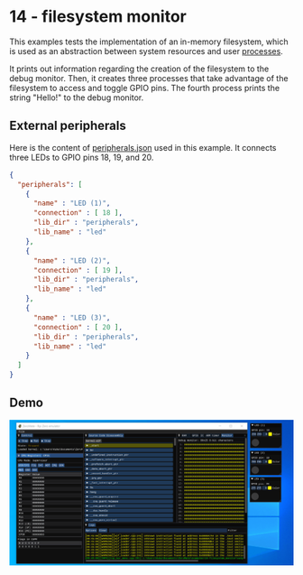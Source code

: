 # 14 - filesystem monitor

This examples tests the implementation of an in-memory filesystem, which is used as an abstraction between system resources and user [processes](kernel/src/test_processes.cpp).

It prints out information regarding the creation of the filesystem to the debug monitor. Then, it creates three processes that take advantage of the filesystem to access and toggle GPIO pins. The fourth process prints the string "Hello!" to the debug monitor.

## External peripherals

Here is the content of [peripherals.json](../../peripherals.json) used in this example. It connects three LEDs to GPIO pins 18, 19, and 20.

```json
{
  "peripherals": [
    {
      "name" : "LED (1)",
      "connection" : [ 18 ],
      "lib_dir" : "peripherals",
      "lib_name" : "led"
    },
    {
      "name" : "LED (2)",
      "connection" : [ 19 ],
      "lib_dir" : "peripherals",
      "lib_name" : "led"
    },
    {
      "name" : "LED (3)",
      "connection" : [ 20 ],
      "lib_dir" : "peripherals",
      "lib_name" : "led"
    }
  ]
}
```

## Demo

<img src="../../misc/screenshots/examples/14-filesystem_monitor.gif">